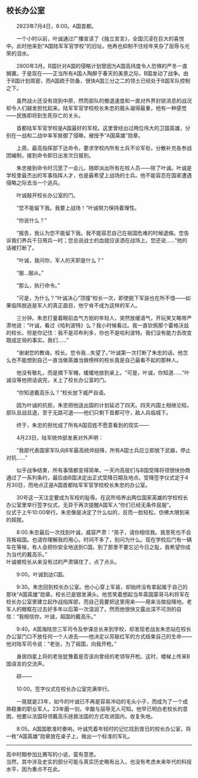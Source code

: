 ## 校长办公室

　　2823年7月4日，8:00。A国首都。  

　　一个小时以前，叶诚通过广播宣读了《独立宣言》，全国沉浸在巨大的喜悦中。此时他来到“A国陆军军官学校”的旧址。他再也抑制不住经年夹杂了屈辱与光荣的泪水。  

　　2800年3月。B国针对A国的侵略计划曾因为A国高纬度令人恐惧的严冬一直搁置。于是现在——正当所有A国人陶醉于春天的美景之际，B国发动了战争。由于B国计划周密，而A国疏于防备，很快A国三分之二的领土已经处于B国军队控制之下。  

　　虽然战火还没有烧到中原，然而部队的撤退速度和一直对外界封锁消息的战况却令人们越发担忧起来。陆军军官学校校长朱忠的眉头凝得最重，他有一种感觉——民族即将到生死存亡的关头。  

　　首都陆军军官学校是A国最好的军校。这里曾经出过两位伟大的卫国英雄，分别在一战和二战中率军抵御了侵略，被授予“A国英雄”勋章。  

　　上周，最高指挥部下达命令，要求学校内所有士兵不论军衔，分散补充各参战团编制，接到命令即日出发次日报到。  

　　朱忠接到命令时沉思了一会儿，随即派出所有在校人员——除了叶诚。叶诚是学校里最杰出的军事指挥人才，也是最希望上战场的士兵。他不能容忍在国家遭遇侵略之际去当一个逃兵。  

　　叶诚敲开校长办公室的门。  

　　“您不能留下我。我要上战场！”叶诚努力保持着理性。  

　　“你说什么？”  

　　“报告，我认为您不能留下我。我不能容忍自己在祖国危难的时候退缩。您告诉我们养兵千日用兵一时；您总说战士的血就应该洒在战场上。您还说......”他的话被打断了。  

　　“叶诚，我问你，军人的天职是什么？”  

　　“服...服从。”  

　　“那么，执行命令。”  

　　“可是，为什么？”叶诚决心“顶撞”校长一次，即使脱下军装也在所不惜——如果临阵脱逃是军人的真正面目，他宁肯不成为这样的军人。  

　　三分钟。朱忠打量着眼前血气方刚的年轻人，突然放缓语气，开玩笑又略带严肃地说：“叶诚，看过《哈利波特》么？我小时候看过。我一直钦佩那个霍格沃兹的校长。但是你记住：我不是邓布利多，你也不是哈利波特。我们没有能力去改变既成定局的事实。我们......”  

　　“谢谢您的教诲，校长。您令我...失望了。”叶诚第一次打断了朱忠的话。他怎么也不能想到自己一直当做英雄当做榜样的校长竟是自己最看不起的那种人。  

　　他没有敬礼，而是摘下军帽，缓缓地放到桌上。“可是，叶诚，你知道......”叶诚没等他把话说完，关上了校长办公室的门。  

　　“你知道戴高乐么？”校长放下威严自语。  

　　因为叶诚的抗拒，朱忠把他送出国的计划延迟了四天。四天内国土相继沦陷，部队且战且退，至于无路可退——他们只剩下首都可守，敌人兵临城下。  

　　终于，朱忠的担忧成了所有A国百姓不愿意看到的现实——  

　　4月23日，陆军统帅部发表对外声明：  

　　“我部代表国家军队向B军最高统帅投降，所有A国士兵应立即放下武器，停止对抗......”  

　　似乎战争结束，所有事情都变得简单。一天内高层们与B国受降将领很快协商通过了一系列条约，最后由B国决定出正式受降日期及地点。受降签字仪式定于4月30日，而地点正是A国首都陆军军官学校校长朱忠的办公室。  

　　30号这一天注定要成为军校的耻辱。在这所培养出两位国家英雄的学校校长办公室里举行签字仪式，无异于再次提醒A国军人“你们已经无条件屈服”。  
仪式于上午10:00举行。朱忠像是决定了什么似的，反而一脸轻松，仿佛大限到来的超脱。  

　　8:00.朱忠最后一次找到叶诚，威容严肃：“孩子，请你相信我。我至死也不会背叛祖国。也请你理解我的用心。时间不多了，别问为什么。现在学校后门有一辆车在等候，有人会把你安全地送到C国。到了那里不要忘记今日之耻，我希望你成为当代的戴高乐。”  
叶诚被校长从来没有过的严肃镇住了，点了点头。  

　　9:00。叶诚到达C国。  

　　9:30。朱忠回到校长办公室。他小心穿上军装，却始终没有拿起属于自己的那块“A国英雄”勋章。校长已是银发满头。他苦笑着想起当年英国蒙哥马利将军在校长办公室里建立起作战指挥部，而自己竟要把这里用来——用来当做投降地。老军人的眼眶在过去好多年以后第一次湿润了。然而他很快又露出深不可测的自信：“我相信你，叶诚，祖国的戴高乐。”  

　　9:40。A国海陆空三军司令及参谋总长来到学校，却发现老战友朱忠站在校长办公室门口不放任何一个人进去——他决定以苏联红军的方式结束自己的生命——他对陆军司令说：“老张，为了祖国，向我开枪。”  

　　身居四星上将的老张犹豫着是否该向曾经的老领导开枪。这时，楼梯上传来B国语言的交流声。  

　　砰——  

　　10:00。签字仪式在校长办公室完满举行。  

　　一晃就是23年，如今的叶诚已不再是容易冲动的毛头小子，而成为了一个成熟稳重的职业军人。23年磨一剑，辛酸与屈辱无人可知。他早已明白老校长的意图，他要以法国将领戴高乐拯救法国的方式攻进国内，收复失地。  

　　8:05。A国国歌准时奏响，叶诚凭着年轻时的记忆找到昔日的校长办公室，将一枚“A国英雄”勋章放在桌子上，做出一个标准的军礼。

---

高中时期参加比赛写的小说，蛮有意思。  
当然，其中涉及史实的部分可能与真实历史略有出入，也没有考虑未来年代的科技水平，因为重点不在此。